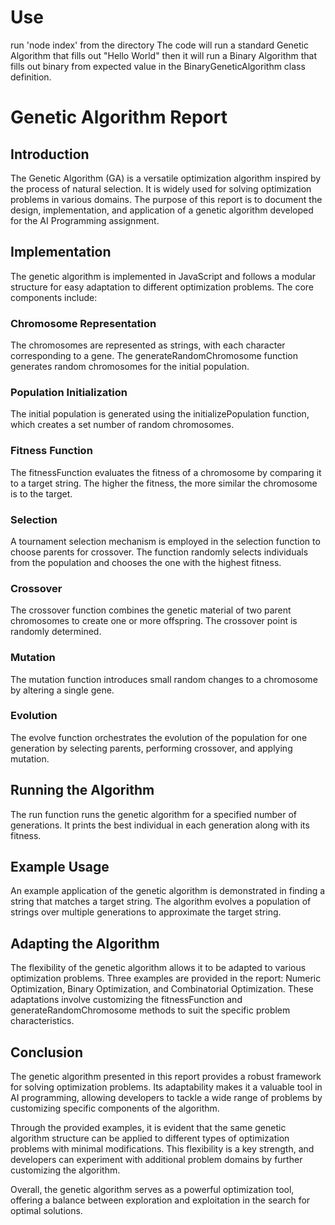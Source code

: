 # Use
run 'node index' from the directory
The code will run a standard Genetic Algorithm that fills out "Hello World" then
it will run a Binary Algorithm that fills out binary from expected value in the BinaryGeneticAlgorithm class definition. 

# Genetic Algorithm Report
## Introduction
The Genetic Algorithm (GA) is a versatile optimization algorithm inspired by the process of natural selection. It is widely used for solving optimization problems in various domains. The purpose of this report is to document the design, implementation, and application of a genetic algorithm developed for the AI Programming assignment.

## Implementation
The genetic algorithm is implemented in JavaScript and follows a modular structure for easy adaptation to different optimization problems. The core components include:

### Chromosome Representation
The chromosomes are represented as strings, with each character corresponding to a gene. The generateRandomChromosome function generates random chromosomes for the initial population.

### Population Initialization
The initial population is generated using the initializePopulation function, which creates a set number of random chromosomes.

### Fitness Function
The fitnessFunction evaluates the fitness of a chromosome by comparing it to a target string. The higher the fitness, the more similar the chromosome is to the target.

### Selection
A tournament selection mechanism is employed in the selection function to choose parents for crossover. The function randomly selects individuals from the population and chooses the one with the highest fitness.

### Crossover
The crossover function combines the genetic material of two parent chromosomes to create one or more offspring. The crossover point is randomly determined.

### Mutation
The mutation function introduces small random changes to a chromosome by altering a single gene.

### Evolution
The evolve function orchestrates the evolution of the population for one generation by selecting parents, performing crossover, and applying mutation.

## Running the Algorithm
The run function runs the genetic algorithm for a specified number of generations. It prints the best individual in each generation along with its fitness.

## Example Usage
An example application of the genetic algorithm is demonstrated in finding a string that matches a target string. The algorithm evolves a population of strings over multiple generations to approximate the target string.


## Adapting the Algorithm
The flexibility of the genetic algorithm allows it to be adapted to various optimization problems. Three examples are provided in the report: Numeric Optimization, Binary Optimization, and Combinatorial Optimization. These adaptations involve customizing the fitnessFunction and generateRandomChromosome methods to suit the specific problem characteristics.

## Conclusion
The genetic algorithm presented in this report provides a robust framework for solving optimization problems. Its adaptability makes it a valuable tool in AI programming, allowing developers to tackle a wide range of problems by customizing specific components of the algorithm.

Through the provided examples, it is evident that the same genetic algorithm structure can be applied to different types of optimization problems with minimal modifications. This flexibility is a key strength, and developers can experiment with additional problem domains by further customizing the algorithm.

Overall, the genetic algorithm serves as a powerful optimization tool, offering a balance between exploration and exploitation in the search for optimal solutions.